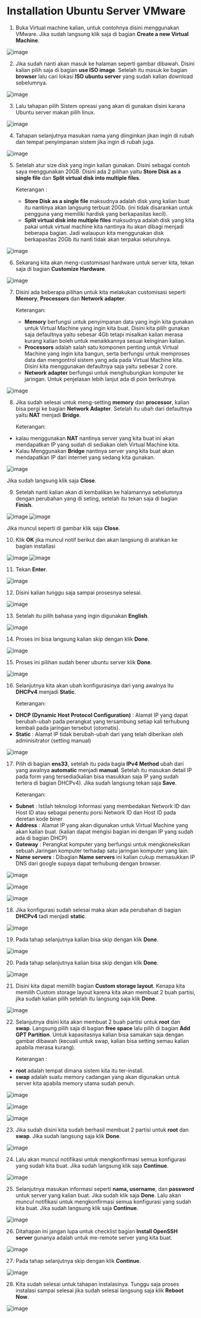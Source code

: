 # Installation Ubuntu Server VMware

1. Buka Virtual machine kalian, untuk contohnya disini menggunakan VMware. Jika sudah langsung klik saja di bagian __Create a new Virtual Machine__.


![image](https://user-images.githubusercontent.com/40049149/186162184-c62c3f40-4240-417a-aee4-fc156965df80.png)


2. Jika sudah nanti akan masuk ke halaman seperti gambar dibawah. Disini kalian pilih saja di bagian __use ISO image__. Setelah itu masuk ke bagian __browser__ lalu cari lokasi __ISO ubuntu server__ yang sudah kalian download sebelumnya.


![image](https://user-images.githubusercontent.com/40049149/186162731-225e305c-130a-4444-8ffc-fa73a0d937af.png)


3. Lalu tahapan pilih Sistem opreasi yang akan di gunakan disini karana Ubuntu server makan pilih linux.


![image](https://user-images.githubusercontent.com/40049149/186162907-6e902fbe-bf46-4fb2-a540-36f659bdaab9.png)


4. Tahapan selanjutnya masukan nama yang diinginkan jikan ingin di rubah dan tempat penyimpanan sistem jika ingin di rubah juga.


![image](https://user-images.githubusercontent.com/40049149/186166852-c9511dd3-0260-46a9-b0bb-e521a72f8d85.png)


5. Setelah atur size disk yang ingin kalian gunakan. Disini sebagai contoh saya menggunakan 20GB. Disini ada 2 pilihan yaitu __Store Disk as a single file__ dan __Split virtual disk into multiple files__.

      Keterangan :

    - __Store Disk as a single file__ maksudnya adalah disk yang kalian buat itu nantinya akan langsung terbuat 20Gb. (ini tidak disarankan untuk pengguna yang memiliki hardisk yang berkapasitas kecil).
    - __Split virtual disk into multiple files__ maksudnya adalah disk yang kita pakai untuk virtual machine kita nantinya itu akan dibagi menjadi beberapa bagian. Jadi walaupun kita menggunakan disk berkapasitas 20Gb itu nanti tidak akan terpakai seluruhnya.


![image](https://user-images.githubusercontent.com/40049149/186168558-6bbc28ad-1433-4f24-8516-f7e9ab6b62de.png)


6. Sekarang kita akan meng-customisasi hardware untuk server kita, tekan saja di bagian __Customize Hardware__.


![image](https://user-images.githubusercontent.com/40049149/186168673-2762d611-cf1e-4e3e-8944-1a46ac1f2ea7.png)


7. Disini ada beberapa pilihan untuk kita melakukan customisasi seperti __Memory__, __Processors__ dan __Network adapter__.

      Keterangan:

    - __Memory__ berfungsi untuk penyimpanan data yang ingin kita gunakan untuk Virtual Machine yang ingin kita buat. Disini kita pilih gunakan saja defaultnya yaitu sebesar 4Gb tetapi misalkan kalian merasa kurang kalian boleh untuk menaikkannya sesuai keinginan kalian.
    - __Processors__ adalah salah satu komponen penting untuk Virtual Machine yang ingin kita bangun, serta berfungsi untuk memproses data dan mengontrol sistem yang ada pada Virtual Machine kita. Disini kita menggunakan defaultnya saja yaitu sebesar 2 core.
    - __Network adapter__ berfungsi untuk menghubungkan komputer ke jaringan. Untuk penjelasan lebih lanjut ada di poin berikutnya.


![image](https://user-images.githubusercontent.com/40049149/186170432-6bdc5178-ffc8-4c5d-bcc6-0fb70054475c.png)


8. Jika sudah selesai untuk meng-setting __memory__ dan __processor__, kalian bisa pergi ke bagian __Network Adapter__. Setelah itu ubah dari defaultnya yaitu __NAT__ menjadi __Bridge__.

      Keterangan:

  - kalau menggunakan __NAT__ nantinya server yang kita buat ini akan mendapatkan IP yang sudah di sediakan oleh Virtual Machine kita.
  - Kalau Menggunakan __Bridge__ nantinya server yang kita buat akan mendapatkan IP dari internet yang sedang kita gunakan.


![image](https://user-images.githubusercontent.com/40049149/186171498-3f2b3462-7219-4e4b-994b-3a49bbed0881.png)

   Jika sudah langsung klik saja __Close__.


9. Setelah nanti kalian akan di kembalikan ke halamannya sebelumnya dengan perubahan yang di seting, setelah itu tekan saja di bagian __Finish__.


![image](https://user-images.githubusercontent.com/40049149/186171852-3694604c-b4b6-48f5-ae1e-f5081ea7486c.png)
![image](https://user-images.githubusercontent.com/40049149/186172250-2a550167-bdc8-4c7d-a6b4-5cd7b63a4f24.png)

  Jika muncul seperti di gambar klik saja __Close__.


10. Klik __OK__ jika muncul notif berikut dan akan langsung di arahkan ke bagian installasi


![image](https://user-images.githubusercontent.com/40049149/186173167-92ec9798-74fb-40eb-91e3-3fdcf883f459.png)
![image](https://user-images.githubusercontent.com/40049149/186173363-012e7046-8e9a-4d8e-be21-28b3783f8b9f.png)


11. Tekan __Enter__.


![image](https://user-images.githubusercontent.com/40049149/186186358-2bd88581-7ca7-4fe5-989b-abe8dd627eb0.png)


12. Disini kalian tunggu saja sampai prosesnya selesai.


![image](https://user-images.githubusercontent.com/40049149/186173511-389e578a-3311-443b-a49f-8b0e2edd08c3.png)


13. Setelah itu pilih bahasa yang ingin digunakan __English__.


![image](https://user-images.githubusercontent.com/40049149/186173710-b5525f78-025c-4c9c-8ab3-cdb43b8261bd.png)


14. Proses ini bisa langsung kalian skip dengan klik __Done__.


![image](https://user-images.githubusercontent.com/40049149/186174033-7652aafd-4625-496d-8e7d-4fbb31c745c0.png)


15. Proses ini pilihan sudah bener ubuntu server klik __Done__.


![image](https://user-images.githubusercontent.com/40049149/186174164-a8c31518-0d16-42de-84a0-be0ed2cc3d3e.png)


16. Selanjutnya kita akan ubah konfigurasinya dari yang awalnya itu __DHCPv4__ menjadi __Static__.

    Keterangan:

- __DHCP (Dynamic Host Protocol Configuration)__ : Alamat IP yang dapat berubah-ubah pada perangkat yang tersambung setiap kali terhubung kembali pada jaringan tersebut (otomatis).
- __Static__ : Alamat IP tidak berubah-ubah dari yang telah diberikan oleh adminisitrator (setting manual)


![image](https://user-images.githubusercontent.com/40049149/186174246-451cb83b-a9c3-4141-943f-48b4ff07cfa3.png)


17. Pilih di bagian __ens33__, setelah itu pada bagia __IPv4 Method__ ubah dari yang awalnya __automatic__ menjadi __manual__. Setelah itu masukan detail IP pada form yang tersedia(kalian bisa masukkan saja IP yang sudah tertera di bagian DHCPv4). Jika sudah langsung tekan saja __Save__.

    Keterangan:

- __Subnet__ : Istilah teknologi Informasi yang membedakan Network ID dan Host ID atau sebagai penentu porsi Network ID dan Host ID pada deretan kode biner
- __Address__ : Alamat IP yang akan digunakan untuk Virtual Machine yang akan kalian buat. (kalian dapat mengisi bagian ini dengan IP yang sudah ada di bagian DHCP)
- __Gateway__ : Perangkat komputer yang berfungsi untuk mengkoneksikan sebuah Jaringan komputer terhadap satu jaringan komputer yang lain.
- __Name servers__ : Dibagian __Name servers__ ini kalian cukup memasukkan IP DNS dari google supaya dapat terhubung dengan browser.

![image](https://user-images.githubusercontent.com/40049149/186194609-b6c601c8-b92d-4587-b2c4-45ad46628501.png)

![image](https://user-images.githubusercontent.com/40049149/186194661-be9df4d7-2d51-4bf5-9f90-6e3e6d665827.png)

![image](https://user-images.githubusercontent.com/40049149/186194885-5b065d78-e6f3-47b7-b0fb-a8ec25fb934d.png)


18. Jika konfigurasi sudah selesai maka akan ada perubahan di bagian __DHCPv4__ tadi menjadi __static__.


![image](https://user-images.githubusercontent.com/40049149/186195038-57feb6f7-7c11-47fc-8968-fd772c741e6e.png)


19. Pada tahap selanjutnya kalian bisa skip dengan klik __Done__.


![image](https://user-images.githubusercontent.com/40049149/186195404-98249148-21c6-4b89-8caf-8a61785ec7a4.png)


20. Pada tahap selanjutnya kalian bisa skip dengan klik __Done__.


![image](https://user-images.githubusercontent.com/40049149/186195452-4c2200d5-df95-4760-97b7-a1b518c5daf9.png)


21. Disini kita dapat memilih bagian __Custom storage layout__. Kenapa kita memilih Custom storage layout karena kita akan membuat 2 buah partisi, jika sudah kalian pilih setelah itu langsung saja klik __Done__.


![image](https://user-images.githubusercontent.com/40049149/186195591-d372386a-28dc-4b7e-87e9-257824d38962.png)


22. Selanjutnya disini kita akan membuat 2 buah partisi untuk __root__ dan __swap__. Langsung pilih saja di bagian __free space__ lalu pilih di bagian __Add GPT Partition__. Untuk kapasitasnya kalian bisa samakan saja dengan gambar dibawah (kecuali untuk swap, kalian bisa setting semau kalian apabila merasa kurang).

    Keterangan :

- __root__ adalah tempat dimana sistem kita itu ter-install.
- __swap__ adalah suatu memory cadangan yang akan digunakan untuk server kita apabila memory utama sudah penuh.

![image](https://user-images.githubusercontent.com/40049149/186196208-a567e277-cf56-4109-8f9d-f5bf464abb69.png)

![image](https://user-images.githubusercontent.com/40049149/186196390-0d1daec9-e5c4-4b4e-81d4-15550242befa.png)

![image](https://user-images.githubusercontent.com/40049149/186196666-2f9138ea-8533-44b5-84f7-333415df9281.png)


23. Jika sudah disini kita sudah berhasil membuat 2 partisi untuk __root__ dan __swap__. Jika sudah langsung saja klik __Done__.


![image](https://user-images.githubusercontent.com/40049149/186196727-0bbe52cb-5020-45a2-9096-613616b3d278.png)


24. Lalu akan muncul notifikasi untuk mengkonfirmasi semua konfigurasi yang sudah kita buat. Jika sudah langsung klik saja __Continue__.


![image](https://user-images.githubusercontent.com/40049149/186206538-6134a5bb-9e4f-425f-be1d-5a877a4b60e6.png)


25. Selanjutnya masukan informasi seperti __nama, username__, dan __password__ untuk server yang kalian buat. Jika sudah klik saja __Done__. Lalu akan muncul notifikasi untuk mengkonfirmasi semua konfigurasi yang sudah kita buat. Jika sudah langsung klik saja __Continue__.


![image](https://user-images.githubusercontent.com/40049149/186197914-a609a464-0a93-4c8a-92e1-39cd75df591c.png)


26. Ditahapan ini jangan lupa untuk checklist bagian __Install OpenSSH server__ gunanya adalah untuk me-remote server yang kita buat.


![image](https://user-images.githubusercontent.com/40049149/186198065-7f5a32d2-5133-4c72-8f38-561d9b1cde56.png)


27. Pada tahap selanjutnya skip dengan klik __Continue__.


![image](https://user-images.githubusercontent.com/40049149/186198193-fe564d34-4615-4837-bc45-9043cc3a41cf.png)


28. Kita sudah selesai untuk tahapan instalasinya. Tunggu saja proses instalasi sampai selesai jika sudah selesai langsung saja klik __Reboot Now__.





![image](https://user-images.githubusercontent.com/40049149/186203296-118df5a1-eea3-4731-a9a2-ad6322d11426.png)

